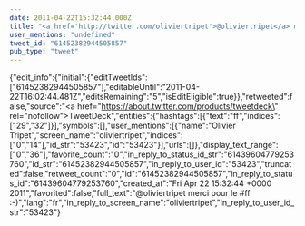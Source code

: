 ```yaml
---
date: 2011-04-22T15:32:44.000Z
title: "<a href='http://twitter.com/oliviertripet'>@oliviertripet</a> merci pour le #ff :-)″"
user_mentions: "undefined"
tweet_id: "61452382944505857"
pub_type: "tweet"
---
```

{"edit_info":{"initial":{"editTweetIds":["61452382944505857"],"editableUntil":"2011-04-22T16:02:44.481Z","editsRemaining":"5","isEditEligible":true}},"retweeted":false,"source":"<a href=\"https://about.twitter.com/products/tweetdeck\" rel=\"nofollow\">TweetDeck</a>","entities":{"hashtags":[{"text":"ff","indices":["29","32"]}],"symbols":[],"user_mentions":[{"name":"Olivier Tripet","screen_name":"oliviertripet","indices":["0","14"],"id_str":"53423","id":"53423"}],"urls":[]},"display_text_range":["0","36"],"favorite_count":"0","in_reply_to_status_id_str":"61439604779253760","id_str":"61452382944505857","in_reply_to_user_id":"53423","truncated":false,"retweet_count":"0","id":"61452382944505857","in_reply_to_status_id":"61439604779253760","created_at":"Fri Apr 22 15:32:44 +0000 2011","favorited":false,"full_text":"@oliviertripet merci pour le #ff :-)","lang":"fr","in_reply_to_screen_name":"oliviertripet","in_reply_to_user_id_str":"53423"}
